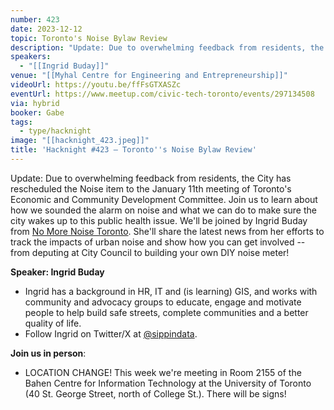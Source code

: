 ```yaml
---
number: 423
date: 2023-12-12
topic: Toronto's Noise Bylaw Review
description: "Update: Due to overwhelming feedback from residents, the City has rescheduled the Noise item to the January 11th meeting of Toronto's Economic and Community Development Committee. Join us to learn about how we sounded the alarm on noise and what we can do to make sure the city wakes up to this public health issue. We'll be joined by Ingrid Buday from [No More Noise Toronto](https://www.nomorenoisetoronto.com/). She'll share the latest news from her efforts to track the impacts of urban noise and show how you can get involved -- from deputing at City Council to building your own DIY noise meter!"
speakers:
  - "[[Ingrid Buday]]"
venue: "[[Myhal Centre for Engineering and Entrepreneurship]]"
videoUrl: https://youtu.be/ffFsGTXASZc
eventUrl: https://www.meetup.com/civic-tech-toronto/events/297134508
via: hybrid
booker: Gabe
tags:
  - type/hacknight
image: "[[hacknight_423.jpeg]]"
title: 'Hacknight #423 – Toronto''s Noise Bylaw Review'
---
```

Update: Due to overwhelming feedback from residents, the City has rescheduled the Noise item to the January 11th meeting of Toronto's Economic and Community Development Committee. Join us to learn about how we sounded the alarm on noise and what we can do to make sure the city wakes up to this public health issue. We'll be joined by Ingrid Buday from [No More Noise Toronto](https://www.nomorenoisetoronto.com/). She'll share the latest news from her efforts to track the impacts of urban noise and show how you can get involved -- from deputing at City Council to building your own DIY noise meter!

**Speaker: Ingrid Buday**

* Ingrid has a background in HR, IT and (is learning) GIS, and works with community and advocacy groups to educate, engage and motivate people to help build safe streets, complete communities and a better quality of life.
* Follow Ingrid on Twitter/X at [@sippindata](https://twitter.com/sippindata).

**Join us in person**:

* LOCATION CHANGE! This week we're meeting in Room 2155 of the Bahen Centre for Information Technology at the University of Toronto (40 St. George Street, north of College St.). There will be signs!
